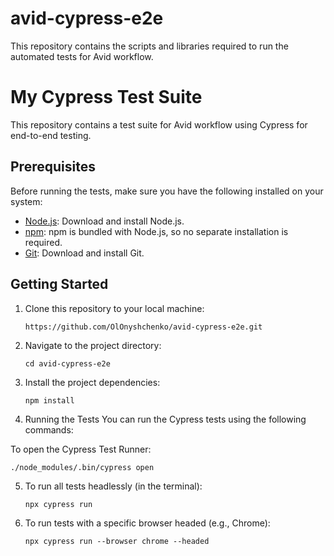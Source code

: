 # avid-cypress-e2e

This repository contains the scripts and libraries required to run the automated tests for Avid workflow.

# My Cypress Test Suite

This repository contains a test suite for Avid workflow using Cypress for end-to-end testing.

## Prerequisites

Before running the tests, make sure you have the following installed on your system:

- [Node.js](https://nodejs.org/): Download and install Node.js.
- [npm](https://www.npmjs.com/): npm is bundled with Node.js, so no separate installation is required.
- [Git](https://git-scm.com/): Download and install Git.

## Getting Started

1. Clone this repository to your local machine:

   ```https://github.com/OlOnyshchenko/avid-cypress-e2e.git```
2. Navigate to the project directory:

   ```cd avid-cypress-e2e```

3. Install the project dependencies:

   ```npm install```

4. Running the Tests
You can run the Cypress tests using the following commands:

To open the Cypress Test Runner:

   ```./node_modules/.bin/cypress open```

5. To run all tests headlessly (in the terminal):

   ```npx cypress run```

6. To run tests with a specific browser headed (e.g., Chrome):

   ```npx cypress run --browser chrome --headed```



